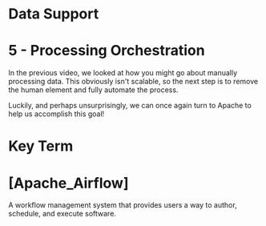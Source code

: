 # Data Support

# 5 - Processing Orchestration

In the previous video, we looked at how you might go about manually processing 
data. This obviously isn't scalable, so the next step is to remove the human 
element and fully automate the process.

Luckily, and perhaps unsurprisingly, we can once again turn to Apache to help us 
accomplish this goal!

# Key Term

# [Apache_Airflow]
A workflow management system that provides users a way to author, schedule, and 
execute software.
